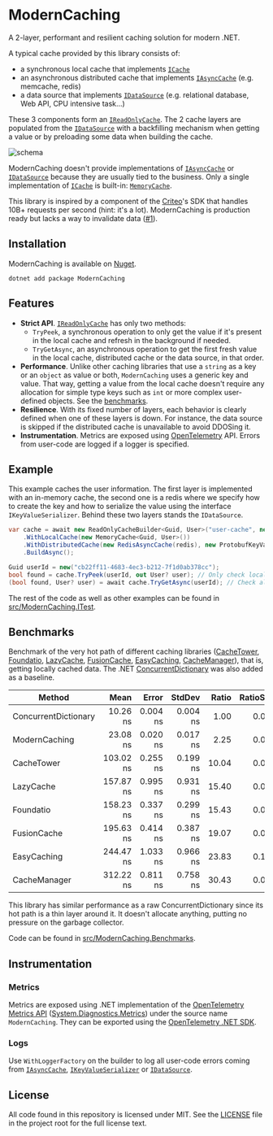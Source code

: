 # ModernCaching

A 2-layer, performant and resilient caching solution for modern .NET.

A typical cache provided by this library consists of:
- a synchronous local cache that implements [`ICache`](https://github.com/verdie-g/modern-caching/blob/main/src/ModernCaching/LocalCaching/ICache.cs)
- an asynchronous distributed cache that implements [`IAsyncCache`](https://github.com/verdie-g/modern-caching/blob/main/src/ModernCaching/DistributedCaching/IAsyncCache.cs)
  (e.g. memcache, redis)
- a data source that implements [`IDataSource`](https://github.com/verdie-g/modern-caching/blob/main/src/ModernCaching/DataSource/IDataSource.cs)
  (e.g. relational database, Web API, CPU intensive task...)

These 3 components form an [`IReadOnlyCache`](https://github.com/verdie-g/modern-caching/blob/main/src/ModernCaching/IReadOnlyCache.cs).
The 2 cache layers are populated from the
[`IDataSource`](https://github.com/verdie-g/modern-caching/blob/main/src/ModernCaching/DataSource/IDataSource.cs)
with a backfilling mechanism when getting a value or by preloading some data
when building the cache.

![schema](https://user-images.githubusercontent.com/9092290/122583694-d5a59f00-d059-11eb-826b-6fd8011df3b0.png)

ModernCaching doesn't provide implementations of
[`IAsyncCache`](https://github.com/verdie-g/modern-caching/blob/main/src/ModernCaching/DistributedCaching/IAsyncCache.cs)
or [`IDataSource`](https://github.com/verdie-g/modern-caching/blob/main/src/ModernCaching/DataSource/IDataSource.cs)
because they are usually tied to the business. Only a single implementation of
[`ICache`](https://github.com/verdie-g/modern-caching/blob/main/src/ModernCaching/LocalCaching/ICache.cs)
is built-in: 
[`MemoryCache`](https://github.com/verdie-g/modern-caching/blob/main/src/ModernCaching/LocalCaching/MemoryCache.cs).

This library is inspired by a component of the [Criteo](https://medium.com/criteo-engineering)'s
SDK that handles 10B+ requests per second (hint: it's a lot). ModernCaching is production ready
but lacks a way to invalidate data ([#1](https://github.com/verdie-g/modern-caching/issues/1)).

## Installation

ModernCaching is available on [Nuget](https://www.nuget.org/packages/ModernCaching).

```
dotnet add package ModernCaching
```

## Features

- **Strict API**. [`IReadOnlyCache`](https://github.com/verdie-g/modern-caching/blob/main/src/ModernCaching/IReadOnlyCache.cs)
  has only two methods:
  - `TryPeek`, a synchronous operation to only get the value if it's present in
    the local cache and refresh in the background if needed.
  - `TryGetAsync`, an asynchronous operation to get the first fresh value in the
    local cache, distributed cache or the data source, in that order.
- **Performance**. Unlike other caching libraries that use a `string` as a key or an
  `object` as value or both, `ModernCaching` uses a generic key and value. That
  way, getting a value from the local cache doesn't require any allocation for
  simple type keys such as `int` or more complex user-defined objects. See the
  [benchmarks](https://github.com/verdie-g/modern-caching#benchmarks).
- **Resilience**. With its fixed number of layers, each behavior is clearly
  defined when one of these layers is down. For instance, the data source is
  skipped if the distributed cache is unavailable to avoid DDOSing it.
- **Instrumentation**. Metrics are exposed using [OpenTelemetry](https://opentelemetry.io) API.
  Errors from user-code are logged if a logger is specified.

## Example

This example caches the user information. The first layer is implemented with an
in-memory cache, the second one is a redis where we specify how to create the
key and how to serialize the value using the interface `IKeyValueSerializer`.
Behind these two layers stands the `IDataSource`.

```csharp
var cache = await new ReadOnlyCacheBuilder<Guid, User>("user-cache", new UserDataSource("Host=localhost;User ID=postgres"))
    .WithLocalCache(new MemoryCache<Guid, User>())
    .WithDistributedCache(new RedisAsyncCache(redis), new ProtobufKeyValueSerializer<Guid, User>())
    .BuildAsync();

Guid userId = new("cb22ff11-4683-4ec3-b212-7f1d0ab378cc");
bool found = cache.TryPeek(userId, out User? user); // Only check local cache with background refresh.
(bool found, User? user) = await cache.TryGetAsync(userId); // Check all layers for a fresh value.
```

The rest of the code as well as other examples can be found in
[src/ModernCaching.ITest](https://github.com/verdie-g/modern-caching/blob/main/src/ModernCaching.ITest).

## Benchmarks

Benchmark of the very hot path of different caching libraries
([CacheTower](https://github.com/TurnerSoftware/CacheTower),
[Foundatio](https://github.com/FoundatioFx/Foundatio),
[LazyCache](https://github.com/alastairtree/LazyCache),
[FusionCache](https://github.com/jodydonetti/ZiggyCreatures.FusionCache),
[EasyCaching](https://github.com/dotnetcore/EasyCaching),
[CacheManager](https://github.com/MichaCo/CacheManager)),
that is, getting locally cached data. The .NET
[ConcurrentDictionary](https://docs.microsoft.com/en-us/dotnet/api/system.collections.concurrent.concurrentdictionary-2)
was also added as a baseline.

|               Method |      Mean |    Error |   StdDev | Ratio | RatioSD | Allocated |
|--------------------- |----------:|---------:|---------:|------:|--------:|----------:|
| ConcurrentDictionary |  10.26 ns | 0.004 ns | 0.004 ns |  1.00 |    0.00 |         - |
|        ModernCaching |  23.08 ns | 0.020 ns | 0.017 ns |  2.25 |    0.00 |         - |
|           CacheTower | 103.02 ns | 0.255 ns | 0.199 ns | 10.04 |    0.02 |      96 B |
|            LazyCache | 157.87 ns | 0.995 ns | 0.931 ns | 15.40 |    0.09 |      96 B |
|            Foundatio | 158.23 ns | 0.337 ns | 0.299 ns | 15.43 |    0.03 |     216 B |
|          FusionCache | 195.63 ns | 0.414 ns | 0.387 ns | 19.07 |    0.04 |     184 B |
|          EasyCaching | 244.47 ns | 1.033 ns | 0.966 ns | 23.83 |    0.10 |     264 B |
|         CacheManager | 312.22 ns | 0.811 ns | 0.758 ns | 30.43 |    0.07 |     344 B |

This library has similar performance as a raw ConcurrentDictionary since its hot
path is a thin layer around it. It doesn't allocate anything, putting no pressure
on the garbage collector.

Code can be found in [src/ModernCaching.Benchmarks](https://github.com/verdie-g/modern-caching/tree/main/src/ModernCaching.Benchmarks).

## Instrumentation

### Metrics

Metrics are exposed using .NET implementation of the [OpenTelemetry Metrics API](https://github.com/open-telemetry/opentelemetry-specification/blob/main/specification/metrics/api.md)
([System.Diagnostics.Metrics](https://docs.microsoft.com/en-us/dotnet/api/system.diagnostics.metrics))
under the source name `ModernCaching`. They can be exported using the
[OpenTelemetry .NET SDK](https://github.com/open-telemetry/opentelemetry-dotnet).

### Logs

Use `WithLoggerFactory` on the builder to log all user-code errors coming from
[`IAsyncCache`](https://github.com/verdie-g/modern-caching/blob/main/src/ModernCaching/DistributedCaching/IAsyncCache.cs),
[`IKeyValueSerializer`](https://github.com/verdie-g/modern-caching/blob/main/src/ModernCaching/DistributedCaching/IKeyValueSerializer.cs) or
[`IDataSource`](https://github.com/verdie-g/modern-caching/blob/main/src/ModernCaching/DataSource/IDataSource.cs).

## License

All code found in this repository is licensed under MIT. See the
[LICENSE](https://github.com/verdie-g/crpg/blob/master/LICENSE)
file in the project root for the full license text.
